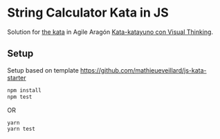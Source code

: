 # String Calculator Kata in JS

Solution for [the kata](https://katalyst.codurance.com/string-calculator) in Agile Aragón [Kata-katayuno con Visual Thinking](https://www.meetup.com/agilearagon/events/268780252/).

## Setup

Setup based on template https://github.com/mathieueveillard/js-kata-starter

```js
npm install
npm test
```

OR

```js
yarn
yarn test
```
